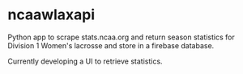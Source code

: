 # ncaawlaxapi
Python app to scrape stats.ncaa.org and return season statistics for Division 1 Women's lacrosse and store in a firebase database.

Currently developing a UI to retrieve statistics.

